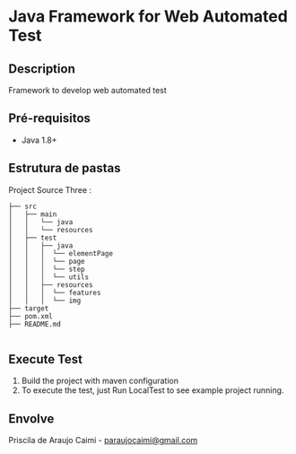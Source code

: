 # Java Framework for Web Automated Test 

## Description

Framework to develop web automated test

## Pré-requisitos

- Java 1.8+

## Estrutura de pastas 

Project Source Three :
```
├── src
│   ├── main
│   │   └── java
│   │   └── resources
│   ├── test
│   │   ├── java
│   │   │  └── elementPage
│   │   │  └── page
│   │   │  └── step
│   │   │  └── utils
│   │   ├── resources
│   │   │  └── features
│   │   │  └── img
├── target
├── pom.xml
├── README.md


```

## Execute Test

1. Build the project with maven configuration 
2. To execute the test, just Run LocalTest to see example project running.

## Envolve

Priscila de Araujo Caimi - paraujocaimi@gmail.com

